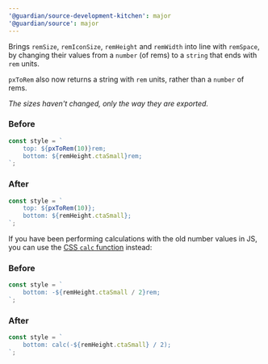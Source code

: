```yaml
---
'@guardian/source-development-kitchen': major
'@guardian/source': major
---
```


Brings `remSize`, `remIconSize`, `remHeight` and `remWidth` into line with `remSpace`, by changing their values from a `number` (of rems) to a `string` that ends with `rem` units.

`pxToRem` also now returns a string with `rem` units, rather than a `number` of rems.

_The sizes haven't changed, only the way they are exported._

### Before

```js
const style = `
	top: ${pxToRem(10)}rem;
	bottom: ${remHeight.ctaSmall}rem;
`;
```

### After

```js
const style = `
	top: ${pxToRem(10)};
	bottom: ${remHeight.ctaSmall};
`;
```

If you have been performing calculations with the old number values in JS, you can use the [CSS `calc` function](https://developer.mozilla.org/en-US/docs/Web/CSS/calc) instead:

### Before

```js
const style = `
	bottom: -${remHeight.ctaSmall / 2}rem;
`;
```

### After

```js
const style = `
	bottom: calc(-${remHeight.ctaSmall} / 2);
`;
```
